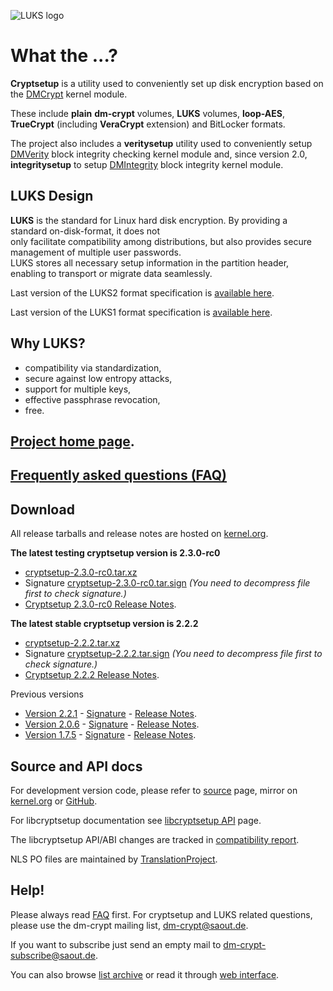 ![LUKS logo](https://gitlab.com/cryptsetup/cryptsetup/wikis/luks-logo.png)

What the ...?
=============
**Cryptsetup** is a utility used to conveniently set up disk encryption based
on the [DMCrypt](https://gitlab.com/cryptsetup/cryptsetup/wikis/DMCrypt) kernel module.

These include **plain** **dm-crypt** volumes, **LUKS** volumes, **loop-AES**,
**TrueCrypt** (including **VeraCrypt** extension) and BitLocker formats.

The project also includes a **veritysetup** utility used to conveniently setup
[DMVerity](https://gitlab.com/cryptsetup/cryptsetup/wikis/DMVerity) block integrity checking kernel module
and, since version 2.0,  **integritysetup** to setup
[DMIntegrity](https://gitlab.com/cryptsetup/cryptsetup/wikis/DMIntegrity) block integrity kernel module.


LUKS Design
-----------
**LUKS** is the standard for Linux hard disk encryption. By providing a standard on-disk-format, it does not  
only facilitate compatibility among distributions, but also provides secure management of multiple user passwords.  
LUKS stores all necessary setup information in the partition header, enabling to transport or migrate data seamlessly.

Last version of the LUKS2 format specification is
[available here](https://gitlab.com/cryptsetup/LUKS2-docs).

Last version of the LUKS1 format specification is
[available here](https://www.kernel.org/pub/linux/utils/cryptsetup/LUKS_docs/on-disk-format.pdf).

Why LUKS?
---------
 * compatibility via standardization,
 * secure against low entropy attacks,
 * support for multiple keys,
 * effective passphrase revocation,
 * free.

[Project home page](https://gitlab.com/cryptsetup/cryptsetup/).
-----------------

[Frequently asked questions (FAQ)](https://gitlab.com/cryptsetup/cryptsetup/wikis/FrequentlyAskedQuestions)
--------------------------------

Download
--------
All release tarballs and release notes are hosted on [kernel.org](https://www.kernel.org/pub/linux/utils/cryptsetup/).

**The latest testing cryptsetup version is 2.3.0-rc0**
  * [cryptsetup-2.3.0-rc0.tar.xz](https://www.kernel.org/pub/linux/utils/cryptsetup/v2.3/cryptsetup-2.3.0-rc0.tar.xz)
  * Signature [cryptsetup-2.3.0-rc0.tar.sign](https://www.kernel.org/pub/linux/utils/cryptsetup/v2.3/cryptsetup-2.3.0-rc0.tar.sign)
    _(You need to decompress file first to check signature.)_
  * [Cryptsetup 2.3.0-rc0 Release Notes](https://www.kernel.org/pub/linux/utils/cryptsetup/v2.3/v2.3.0-rc0-ReleaseNotes).

**The latest stable cryptsetup version is 2.2.2**
  * [cryptsetup-2.2.2.tar.xz](https://www.kernel.org/pub/linux/utils/cryptsetup/v2.2/cryptsetup-2.2.2.tar.xz)
  * Signature [cryptsetup-2.2.2.tar.sign](https://www.kernel.org/pub/linux/utils/cryptsetup/v2.2/cryptsetup-2.2.2.tar.sign)
    _(You need to decompress file first to check signature.)_
  * [Cryptsetup 2.2.2 Release Notes](https://www.kernel.org/pub/linux/utils/cryptsetup/v2.2/v2.2.2-ReleaseNotes).

Previous versions
 * [Version 2.2.1](https://www.kernel.org/pub/linux/utils/cryptsetup/v2.2/cryptsetup-2.2.1.tar.xz) -
   [Signature](https://www.kernel.org/pub/linux/utils/cryptsetup/v2.2/cryptsetup-2.2.1.tar.sign) -
   [Release Notes](https://www.kernel.org/pub/linux/utils/cryptsetup/v2.2/v2.2.0-ReleaseNotes).
 * [Version 2.0.6](https://www.kernel.org/pub/linux/utils/cryptsetup/v2.0/cryptsetup-2.0.6.tar.xz) -
   [Signature](https://www.kernel.org/pub/linux/utils/cryptsetup/v2.0/cryptsetup-2.0.6.tar.sign) -
   [Release Notes](https://www.kernel.org/pub/linux/utils/cryptsetup/v2.0/v2.0.6-ReleaseNotes).
 * [Version 1.7.5](https://www.kernel.org/pub/linux/utils/cryptsetup/v1.7/cryptsetup-1.7.5.tar.xz) -
   [Signature](https://www.kernel.org/pub/linux/utils/cryptsetup/v1.7/cryptsetup-1.7.5.tar.sign) -
   [Release Notes](https://www.kernel.org/pub/linux/utils/cryptsetup/v1.7/v1.7.5-ReleaseNotes).

Source and API docs
-------------------
For development version code, please refer to [source](https://gitlab.com/cryptsetup/cryptsetup/tree/master) page,
mirror on [kernel.org](https://git.kernel.org/cgit/utils/cryptsetup/cryptsetup.git/) or [GitHub](https://github.com/mbroz/cryptsetup).

For libcryptsetup documentation see [libcryptsetup API](https://mbroz.fedorapeople.org/libcryptsetup_API/) page.

The libcryptsetup API/ABI changes are tracked in [compatibility report](https://abi-laboratory.pro/tracker/timeline/cryptsetup/).

NLS PO files are maintained by [TranslationProject](http://translationproject.org/domain/cryptsetup.html).

Help!
-----
Please always read [FAQ](https://gitlab.com/cryptsetup/cryptsetup/wikis/FrequentlyAskedQuestions) first.
For cryptsetup and LUKS related questions, please use the dm-crypt mailing list, [dm-crypt@saout.de](mailto:dm-crypt@saout.de).

If you want to subscribe just send an empty mail to [dm-crypt-subscribe@saout.de](mailto:dm-crypt-subscribe@saout.de).

You can also browse [list archive](http://www.saout.de/pipermail/dm-crypt/) or read it through
[web interface](https://marc.info/?l=dm-crypt).
